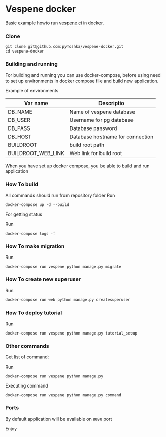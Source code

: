 # Vespene docker

Basic example howto run [vespene ci](https://github.com/vespene-io/vespene) in docker.

### Clone
```
git clone git@github.com:pyToshka/vespene-docker.git
cd vespene-docker
```

### Building and running

For building and running you can use docker-compose, before using need to set up environments in docker compose file and build new application.

Example of environments

| Var name  | Descriptio   |
|---|---|
|  DB_NAME |  Name of vespene database |
| DB_USER  | Username for pg database   |
| DB_PASS  | Database password  |
|  DB_HOST | Database hostname for connection  |
| BUILDROOT  |  build root path |
| BUILDROOT_WEB_LINK | Web link for build root|


When you have set up docker compose, you be able to build and run application

### How To build
All commands should run from repository folder
Run
```
docker-compose up -d --build
```
For getting status

Run
```
docker-compose logs -f
```
### How To make migration
Run
```
docker-compose run vespene python manage.py migrate
```


### How To create new superuser
Run
```
docker-compose run web python manage.py createsuperuser
```

### How To deploy tutorial
Run
```
docker-compose run vespene python manage.py tutorial_setup
```

### Other commands

Get list of command:

Run
```
docker-compose run vespene python manage.py
```

Executing command
```
docker-compose run vespene python manage.py command
```


### Ports
By default application will be available on `8080` port


Enjoy
